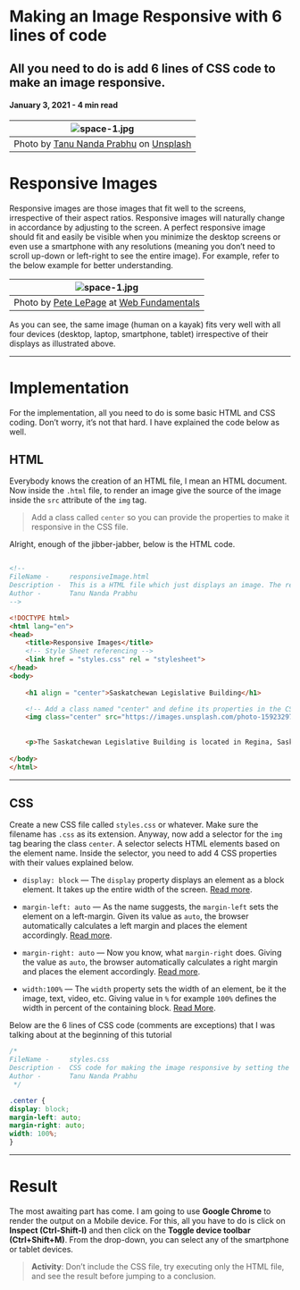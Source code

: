 # Making an Image Responsive with 6 lines of code

## All you need to do is add 6 lines of CSS code to make an image responsive.

#### January 3, 2021 - 4 min read

| ![space-1.jpg](https://miro.medium.com/max/1050/1*j7bYDNKkq4PU5FhOPMUuWA.jpeg) | 
|:--:| 
|Photo by [Tanu Nanda Prabhu](https://unsplash.com/@tanuprabhu?utm_source=unsplash&utm_medium=referral&utm_content=creditCopyText) on [Unsplash](https://unsplash.com/@tanuprabhu?utm_source=unsplash&utm_medium=referral&utm_content=creditCopyText)|

# Responsive Images
Responsive images are those images that fit well to the screens, irrespective of their aspect ratios. Responsive images will naturally change in accordance by adjusting to the screen. A perfect responsive image should fit and easily be visible when you minimize the desktop screens or even use a smartphone with any resolutions (meaning you don’t need to scroll up-down or left-right to see the entire image). For example, refer to the below example for better understanding.

| ![space-1.jpg](https://miro.medium.com/max/1050/1*gbJL8HhzdnTtiwyCv5Sprg.png) | 
|:--:| 
|Photo by [Pete LePage](https://developers.google.com/web/resources/contributors/petelepage) at [Web Fundamentals](https://developers.google.com/web/fundamentals)|


As you can see, the same image (human on a kayak) fits very well with all four devices (desktop, laptop, smartphone, tablet) irrespective of their displays as illustrated above.

---


# Implementation
For the implementation, all you need to do is some basic HTML and CSS coding. Don’t worry, it’s not that hard. I have explained the code below as well.

## HTML
Everybody knows the creation of an HTML file, I mean an HTML document. Now inside the `.html` file, to render an image give the source of the image inside the `src` attribute of the `img` tag.

> Add a class called `center` so you can provide the properties to make it responsive in the CSS file.

Alright, enough of the jibber-jabber, below is the HTML code.


```HTML 

<!-- 
FileName -     responsiveImage.html
Description -  This is a HTML file which just displays an image. The responsive properties for the image is defined in the CSS file (styles.css)
Author -       Tanu Nanda Prabhu
-->

<!DOCTYPE html>
<html lang="en"> 
<head>
    <title>Responsive Images</title>
    <!-- Style Sheet referencing -->
    <link href = "styles.css" rel = "stylesheet">
</head>
<body>
    
    <h1 align = "center">Saskatchewan Legislative Building</h1>

    <!-- Add a class named "center" and define its properties in the CSS file" -->
    <img class="center" src="https://images.unsplash.com/photo-1592329724435-67ae98e9824f?ixid=MXwxMjA3fDB8MHxwaG90by1wYWdlfHx8fGVufDB8fHw%3D&ixlib=rb-1.2.1&auto=format&fit=crop&w=1991&q=80"> 
    
    
    <p>The Saskatchewan Legislative Building is located in Regina, Saskatchewan, Canada, and houses the Legislative Assembly of Saskatchewan.</p>
     
</body>
</html>
```

---

## CSS

Create a new CSS file called `styles.css` or whatever. Make sure the filename has `.css` as its extension. Anyway, now add a selector for the `img` tag bearing the class `center`. A selector selects HTML elements based on the element name. Inside the selector, you need to add 4 CSS properties with their values explained below.

* `display: block` — The `display` property displays an element as a block element. It takes up the entire width of the screen. [Read more](https://www.w3schools.com/cssref/pr_class_display.asp).

* `margin-left: auto` — As the name suggests, the `margin-left` sets the element on a left-margin. Given its value as `auto`, the browser automatically calculates a left margin and places the element accordingly. [Read more](https://www.w3schools.com/cssref/pr_margin-left.asp).

* `margin-right: auto` — Now you know, what `margin-right` does. Giving the value as `auto`, the browser automatically calculates a right margin and places the element accordingly. [Read more](https://www.w3schools.com/cssref/pr_margin-right.asp).

* `width:100%` — The `width` property sets the width of an element, be it the image, text, video, etc. Giving value in `%` for example `100%` defines the width in percent of the containing block. [Read More](https://www.w3schools.com/cssref/pr_dim_width.asp).

Below are the 6 lines of CSS code (comments are exceptions) that I was talking about at the beginning of this tutorial

```CSS
/*
FileName -     styles.css
Description -  CSS code for making the image responsive by setting the value of four properties such as display, margin-left, margin-right, width
Author -       Tanu Nanda Prabhu
 */

.center {
display: block;
margin-left: auto;
margin-right: auto;
width: 100%;
}
```

---


# Result
The most awaiting part has come. I am going to use **Google Chrome** to render the output on a Mobile device. For this, all you have to do is click on **Inspect (Ctrl-Shift-I)** and then click on the **Toggle device toolbar (Ctrl+Shift+M)**. From the drop-down, you can select any of the smartphone or tablet devices.

> **Activity**: Don’t include the CSS file, try executing only the HTML file, and see the result before jumping to a conclusion.


